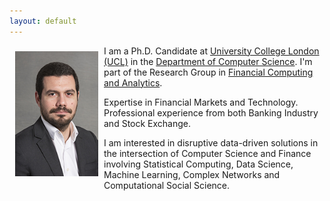 ```yaml
---
layout: default
---
```


<img style="width=305px;height=435px;float:left;padding:9px;"
src="/image/p2.jpg" alt="profile picture" width="133" height="200">

I am a Ph.D. Candidate at [University College London (UCL)](http://www.ucl.ac.uk/) in the
[Department of Computer Science](http://www.cs.ucl.ac.uk/). I'm part of the Research Group in [Financial Computing and Analytics](http://fincomp.cs.ucl.ac.uk/).  

Expertise in Financial Markets and Technology. Professional experience from both Banking Industry and Stock Exchange.

I am interested in disruptive data-driven solutions in the intersection of Computer Science and Finance involving Statistical Computing, Data Science, Machine Learning, Complex Networks and Computational Social Science.




